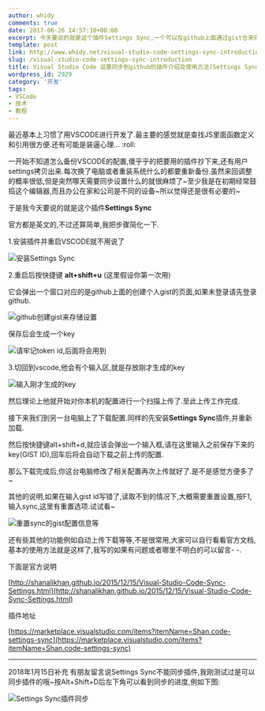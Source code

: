 ```yaml
---
author: whidy
comments: true
date: 2017-06-26 14:57:10+00:00
excerpt: 今天要说的就是这个插件Settings Sync,一个可以在github上面通过gist仓来同步用户的vscode的配置包括插件,settings等信息的好插件
template: post
link: http://www.whidy.net/visual-studio-code-settings-sync-introduction.html
slug: /visual-studio-code-settings-sync-introduction
title: Visual Studio Code 设置同步到github的插件介绍及使用方法(Settings Sync)
wordpress_id: 2929
category: '开发'
tags:
- VSCode
- 技术
- 教程
---
```


最近基本上习惯了用VSCODE进行开发了.最主要的感觉就是查找JS里面函数定义和引用很方便.还有可能是装逼心理... :roll:

一开始不知道怎么备份VSCODE的配置,傻乎乎的把要用的插件抄下来,还有用户settings拷贝出来.每次换了电脑或者重装系统什么的都要重新备份.虽然来回调整的概率很低,但是突然哪天需要同步设置什么的就很麻烦了~至少我是在初期经常鼓捣这个编辑器,而且办公在家和公司是不同的设备~所以觉得还是很有必要的~

于是我今天要说的就是这个插件**Settings Sync**

官方都是英文的,不过还算简单,我把步骤简化一下.

1.安装插件并重启VSCODE就不用说了

![安装Settings Sync](http://www.whidy.net/wp-content/uploads/2017/06/00-400x264.png)

2.重启后按快捷键 **alt+shift+u** (这里假设你第一次用)

它会弹出一个窗口对应的是github上面的创建个人gist的页面,如果未登录请先登录github.

![github创建gist来存储设置](http://www.whidy.net/wp-content/uploads/2017/06/01-400x445.png)

保存后会生成一个key

![请牢记token id,后面将会用到](http://www.whidy.net/wp-content/uploads/2017/06/02-400x189.png)

3.切回到vscode,他会有个输入区,就是存放刚才生成的key

![输入刚才生成的key](http://www.whidy.net/wp-content/uploads/2017/06/03-400x75.png)

然后理论上他就开始对你本机的配置进行一个扫描上传了.至此上传工作完成.

接下来我们到另一台电脑上了下载配置.同样的先安装**Settings Sync**插件,并重新加载.

然后按快捷键alt+shift+d,就应该会弹出一个输入框,请在这里输入之前保存下来的key(GIST ID),回车后将会自动下载之前上传的配置.

那么下载完成后,你这台电脑修改了相关配置再次上传就好了.是不是感觉方便多了~

其他的说明,如果在输入gist id写错了,读取不到的情况下,大概需要重置设置,按F1,输入sync,这里有重置选项.试试看~

![重置sync的gist配置信息等](http://www.whidy.net/wp-content/uploads/2017/06/04.png)

还有些其他的功能例如自动上传下载等等,不是很常用,大家可以自行看看官方文档,基本的使用方法就是这样了,我写的如果有问题或者哪里不明白的可以留言- -.

下面是官方说明

[http://shanalikhan.github.io/2015/12/15/Visual-Studio-Code-Sync-Settings.html](http://shanalikhan.github.io/2015/12/15/Visual-Studio-Code-Sync-Settings.html)

插件地址

[https://marketplace.visualstudio.com/items?itemName=Shan.code-settings-sync](https://marketplace.visualstudio.com/items?itemName=Shan.code-settings-sync)



* * *



2018年1月15日补充
有朋友留言说Settings Sync不能同步插件,我刚测试过是可以同步插件的哦~按Alt+Shift+D后左下角可以看到同步的进度,例如下图:

![Settings Sync插件同步](http://www.whidy.net/wp-content/uploads/2018/01/SyncExt.png)
